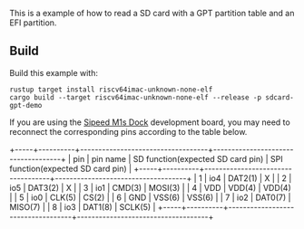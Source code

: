 This is a example of how to read a SD card with a GPT partition table and an EFI partition.

## Build 

Build this example with:

```
rustup target install riscv64imac-unknown-none-elf
cargo build --target riscv64imac-unknown-none-elf --release -p sdcard-gpt-demo
```

If you are using the [Sipeed M1s Dock](https://wiki.sipeed.com/hardware/en/maix/m1s/m1s_dock.html) 
development board, you may need to reconnect the corresponding pins according to the table below.

+-----+----------+-----------------------------------+------------------------------------+
| pin | pin name | SD function(expected SD card pin) | SPI function(expected SD card pin) |
+-----+----------+-----------------------------------+------------------------------------+
| 1   | io4      | DAT2(1)                           | X                                  |
| 2   | io5      | DAT3(2)                           | X                                  |
| 3   | io1      | CMD(3)                            | MOSI(3)                            |
| 4   | VDD      | VDD(4)                            | VDD(4)                             |
| 5   | io0      | CLK(5)                            | CS(2)                              |
| 6   | GND      | VSS(6)                            | VSS(6)                             |
| 7   | io2      | DAT0(7)                           | MISO(7)                            |
| 8   | io3      | DAT1(8)                           | SCLK(5)                            |
+-----+----------+-----------------------------------+------------------------------------+
